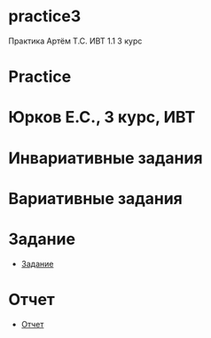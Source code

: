 # practice3
Практика Артём Т.С. ИВТ 1.1 3 курс
# Practice 
# Юрков Е.С., 3 курс, ИВТ 
# **Инвариативные задания**
# **Вариативные задания**
# **Задание**
* [Задание](https://github.com/SuperFul1/practice3/blob/main/%D0%B7%D0%B0%D0%B4%D0%B0%D0%BD%D0%B8%D0%B5_3%D0%BA%D1%83%D1%80%D1%81.pdf)
# **Отчет**
* [Отчет](https://github.com/SuperFul1/practice3/blob/main/%D0%BE%D1%82%D1%87%D0%B5%D1%82_3%D0%BA%D1%83%D1%80%D1%81%20.pdf)
